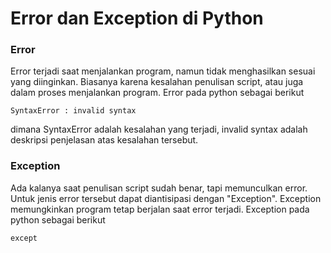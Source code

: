 # Error dan Exception di Python
### Error
Error terjadi saat menjalankan program, namun tidak menghasilkan sesuai yang diinginkan. Biasanya karena kesalahan penulisan script, atau juga dalam proses menjalankan program.
Error pada python sebagai berikut
```
SyntaxError : invalid syntax
```
dimana SyntaxError adalah kesalahan yang terjadi, invalid syntax adalah deskripsi penjelasan atas kesalahan tersebut.
### Exception
Ada kalanya saat penulisan script sudah benar, tapi memunculkan error. Untuk jenis error tersebut dapat diantisipasi dengan "Exception". Exception memungkinkan program tetap berjalan saat error terjadi. 
Exception pada python sebagai berikut
```
except
```
